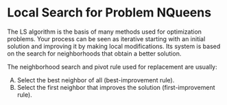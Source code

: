 # Local Search for Problem NQueens

<p>The LS algorithm is the basis of many methods used for optimization problems. Your process can be seen as iterative starting with an initial solution and improving it by making local modifications. Its system is based on the search for neighborhoods that obtain a better solution. </p>
<p>The neighborhood search and pivot rule used for replacement are usually:</p>
<ol type="A">
  <li>Select the best neighbor of all (best-improvement rule).</li>
  <li>Select the first neighbor that improves the solution (first-improvement rule).</li>
</ol>
